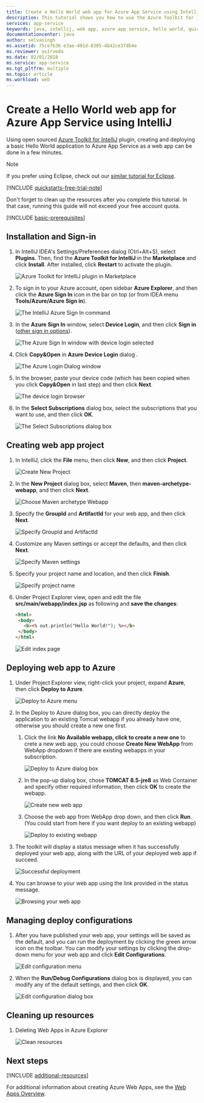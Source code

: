 ```yaml
---
title: Create a Hello World web app for Azure App Service using IntelliJ
description: This tutorial shows you how to use the Azure Toolkit for IntelliJ to create a Hello World Web App for Azure.
services: app-service
keywords: java, intellij, web app, azure app service, hello world, quick start
documentationcenter: java
author: selvasingh
ms.assetid: 75ce7b36-e3ae-491d-8305-4b42ce37db4e
ms.reviewer: asirveda
ms.date: 02/01/2018
ms.service: app-service
ms.tgt_pltfrm: multiple
ms.topic: article
ms.workload: web
---
```


# Create a Hello World web app for Azure App Service using IntelliJ

Using open sourced [Azure Toolkit for IntelliJ](https://plugins.jetbrains.com/plugin/8053) plugin, creating and deploying a basic Hello World application to Azure App Service as a web app can be done in a few minutes.

> [!NOTE]
>
> If you prefer using Eclipse, check out our [similar tutorial for Eclipse][eclipse-hello-world].
>
>[!INCLUDE [quickstarts-free-trial-note](includes/quickstarts-free-trial-note.md)]
>
> Don't forget to clean up the resources after you complete this tutorial. In that case, running this guide will not exceed your free account quota.
>

[!INCLUDE [basic-prerequisites](includes/basic-prerequisites.md)]

## Installation and Sign-in

1. In IntelliJ IDEA's Settings/Preferences dialog (Ctrl+Alt+S), select **Plugins**. Then, find the **Azure Toolkit for IntelliJ** in the **Marketplace** and click **Install**. After installed, click **Restart** to activate the plugin. 

   ![Azure Toolkit for IntelliJ plugin in Marketplace][marketplace]

2. To sign in to your Azure account, open sidebar **Azure Explorer**, and then click the **Azure Sign In** icon in the bar on top (or from IDEA menu **Tools/Azure/Azure Sign in**).

   ![The IntelliJ Azure Sign In command][I01]

3. In the **Azure Sign In** window, select **Device Login**, and then click **Sign in** ([other sign in options](sign-in-instructions.md)).

   ![The Azure Sign In window with device login selected][I02]

4. Click **Copy&Open** in **Azure Device Login** dialog .

   ![The Azure Login Dialog window][I03]

5. In the browser, paste your device code (which has been copied when you click **Copy&Open** in last step) and then click **Next**.

   ![The device login browser][I04]

6. In the **Select Subscriptions** dialog box, select the subscriptions that you want to use, and then click **OK**.

   ![The Select Subscriptions dialog box][I05]

## Creating web app project

1. In IntelliJ, click the **File** menu, then click **New**, and then click **Project**.

   ![Create New Project][file-new-project]

2. In the **New Project** dialog box, select **Maven**, then **maven-archetype-webapp**, and then click **Next**.

   ![Choose Maven archetype Webapp][maven-archetype-webapp]

3. Specify the **GroupId** and **ArtifactId** for your web app, and then click **Next**.

   ![Specify GroupId and ArtifactId][groupid-and-artifactid]

4. Customize any Maven settings or accept the defaults, and then click **Next**.

   ![Specify Maven settings][maven-options]

5. Specify your project name and location, and then click **Finish**.

   ![Specify project name][project-name]

6. Under Project Explorer view, open and edit the file **src/main/webapp/index.jsp** as following and **save the changes**:

   ```html
   <html>
    <body>
      <b><% out.println("Hello World!"); %></b>
    </body>
   </html>
   ```

   ![Edit index page][edit-index-page]

## Deploying web app to Azure

1. Under Project Explorer view, right-click your project, expand **Azure**, then click **Deploy to Azure**.

   ![Deploy to Azure menu][deploy-to-azure-menu]

1. In the Deploy to Azure dialog box, you can directly deploy the application to an existing Tomcat webapp if you already have one, otherwise you should create a new one first.
   1. Click the link **No Available webapp, click to create a new one** to crete a new web app, you could choose **Create New WebApp** from WebApp dropdown if there are existing webapps in your subscription.

      ![Deploy to Azure dialog box][deploy-to-azure-dialog]

   1. In the pop-up dialog box, chose **TOMCAT 8.5-jre8** as Web Container and specify other required information, then click **OK** to create the webapp.

      ![Create new web app][create-new-web-app-dialog]

   1. Choose the web app from WebApp drop down, and then click **Run**.(You could start from here if you want deploy to an existing webapp)

      ![Deploy to existing webapp][deploy-to-existing-webapp]

1. The toolkit will display a status message when it has successfully deployed your web app, along with the URL of your deployed web app if succeed.

   ![Successful deployment][successfully-deployed]

1. You can browse to your web app using the link provided in the status message.

   ![Browsing your web app][browse-web-app]

## Managing deploy configurations

1. After you have published your web app, your settings will be saved as the default, and you can run the deployment by clicking the green arrow icon on the toolbar. You can modify your settings by clicking the drop-down menu for your web app and click **Edit Configurations**.

   ![Edit configuration menu][edit-configuration-menu]

1. When the **Run/Debug Configurations** dialog box is displayed, you can modify any of the default settings, and then click **OK**.

   ![Edit configuration dialog box][edit-configuration-dialog]

## Cleaning up resources

1. Deleting Web Apps in Azure Explorer

     ![Clean resources][clean-resources]

## Next steps

[!INCLUDE [additional-resources](includes/additional-resources.md)]

For additional information about creating Azure Web Apps, see the [Web Apps Overview].

<!-- URL List -->

[Azure Toolkit for IntelliJ]: azure-toolkit-for-intellij.md
[Azure Toolkit for Eclipse]: ../toolkit-for-eclipse/azure-toolkit-for-eclipse.md
[eclipse-hello-world]: ../toolkit-for-eclipse/azure-toolkit-for-eclipse-create-hello-world-web-app.md
[Web Apps Overview]: /azure/app-service/app-service-web-overview
[Apache Tomcat]: http://tomcat.apache.org/
[Jetty]: http://www.eclipse.org/jetty/
[Legacy Version]: create-hello-world-web-app-legacy-version.md
[intelliJ-sign-in-instructions]: sign-in-instructions.md

<!-- IMG List -->
[marketplace]:media/create-hello-world-web-app/marketplace.png
[file-new-project]: media/create-hello-world-web-app/file-new-project.png
[maven-archetype-webapp]: media/create-hello-world-web-app/maven-archetype-webapp.png
[groupid-and-artifactid]: media/create-hello-world-web-app/groupid-and-artifactid.png
[maven-options]: media/create-hello-world-web-app/maven-options.png
[project-name]: media/create-hello-world-web-app/project-name.png
[open-index-page]: media/create-hello-world-web-app/open-index-page.png
[edit-index-page]: media/create-hello-world-web-app/edit-index-page.png
[deploy-to-azure-menu]: media/create-hello-world-web-app/run-on-web-app-menu.png
[deploy-to-azure-dialog]: media/create-hello-world-web-app/run-on-web-app-dialog.png
[deploy-to-existing-webapp]: media/create-hello-world-web-app/deploy-to-existing-webapp.png
[create-new-web-app-dialog]: media/create-hello-world-web-app/create-new-web-app-dialog.png
[successfully-deployed]: media/create-hello-world-web-app/successfully-deployed.png
[browse-web-app]: media/create-hello-world-web-app/browse-web-app.png
[edit-configuration-menu]: media/create-hello-world-web-app/edit-configuration-menu.png
[edit-configuration-dialog]: media/create-hello-world-web-app/edit-configuration-dialog.png
[clean-resources]: media/create-hello-world-web-app/clean-resource.png
[I01]: media/sign-in-instructions/I01.png
[I02]: media/sign-in-instructions/I02.png
[I03]: media/sign-in-instructions/I03.png
[I04]: media/sign-in-instructions/I04.png
[I05]: media/sign-in-instructions/I05.png
